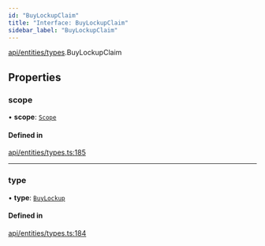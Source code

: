```yaml
---
id: "BuyLockupClaim"
title: "Interface: BuyLockupClaim"
sidebar_label: "BuyLockupClaim"
---
```


[api/entities/types](../../../../../modules/API/Entities/Types/Types.md).BuyLockupClaim

## Properties

### scope

• **scope**: [`Scope`](../Scope/Scope.md)

#### Defined in

[api/entities/types.ts:185](https://github.com/PolymeshAssociation/polymesh-sdk/blob/0dbd0ebd0/src/api/entities/types.ts#L185)

___

### type

• **type**: [`BuyLockup`](../../../../../enums/API/Entities/Types/ClaimType/ClaimType.md#buylockup)

#### Defined in

[api/entities/types.ts:184](https://github.com/PolymeshAssociation/polymesh-sdk/blob/0dbd0ebd0/src/api/entities/types.ts#L184)
